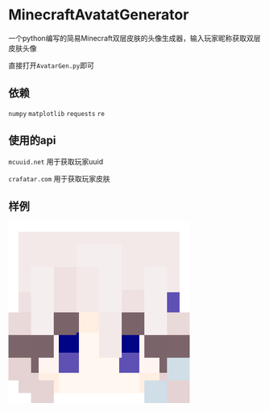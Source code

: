 # MinecraftAvatatGenerator
一个python编写的简易Minecraft双层皮肤的头像生成器，输入玩家昵称获取双层皮肤头像

直接打开`AvatarGen.py`即可

## 依赖

`numpy` `matplotlib` `requests` `re`

## 使用的api

`mcuuid.net` 用于获取玩家uuid

`crafatar.com` 用于获取玩家皮肤

## 样例

![image](skin2.png)
